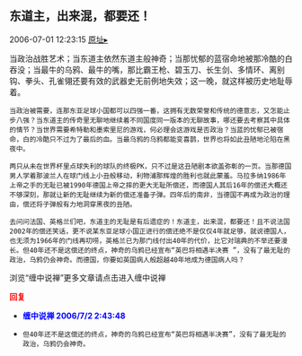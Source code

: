 ## 东道主，出来混，都要还！
2006-07-01 12:23:15
[原址▸](http://www.fxgan.com/chan_time/2006_07_12/199.htm)



 



 


 
 
   当政治战胜艺术；当东道主依然东道主般神奇；当那忧郁的蓝宿命地被那冷酷的白吞没；当最牛的乌鸦、最牛的嘴，那比霸王枪、碧玉刀、长生剑、多情环、离别钩、拳头、孔雀翎还要有效的武器史无前例地失效；这一晚，就这样被历史地耻辱着。
   
    当政治被需要，连那东亚足球小国都可以四强一番，这拥有无数荣誉和传统的德意志，又怎能止步八强？当东道主的传奇里无聊地继续着不同国度同一版本的无聊故事，哪还要去考察其中具体的情节？当世界需要希特勒和墨索里尼的游戏，何必理会这游戏是否政治？当蓝的忧郁已被宿命，白的冷酷只不过为了最后的血。当最乌鸦的乌鸦都能变喜鹊，世界也将如此丑陋地沦陷在黑夜中。
   
    两只从未在世界杯里点球失利的球队的终极PK，只不过是这丑陋剧本欲盖弥彰的一页。当那德国男人学着那波兰人在球门线上小丑般移动，利物浦那辉煌的胜利也就此蒙羞。马拉多纳1986年上帝之手的无耻已被1990年德国上帝之摔的更大无耻所偿还，而德国人其后16年的偿还大概还不够深刻，那就让新的无耻继续为新的偿还准备子弹。四年后的南非，当德国不再成为政治的理由，偿还将子弹般有力地洞穿黑夜的丑陋。
   
    去问问法国、英格兰们吧，东道主的无耻是有后遗症的！东道主，出来混，都要还！且不说法国2002年的偿还笑话，更不说某东亚足球小国正进行的偿还绝不是仅仅4年就足够，就说德国人，也无须为1966年的门线再叨唠，英格兰已为那门线付出40年的代价，比它对瑞典的不举还要漫长。但40年还不是这偿还的终点，神奇的乌鸦已经宣布“英巴将相遇半决赛 ”，没有了最无耻的政治，乌鸦仍会神奇。而德国，你要如英国病人般超越40年地成为德国病人吗？


 


 


 


 
   浏览“缠中说禅”更多文章请点击进入缠中说禅
 





<font color='red'>**回复**</font>


- **<font color='blue'>缠中说禅 2006/7/2 2:43:48</font>**
- ```
  但40年还不是这偿还的终点，神奇的乌鸦已经宣布“英巴将相遇半决赛”，没有了最无耻的政治，乌鸦仍会神奇。
  ```
